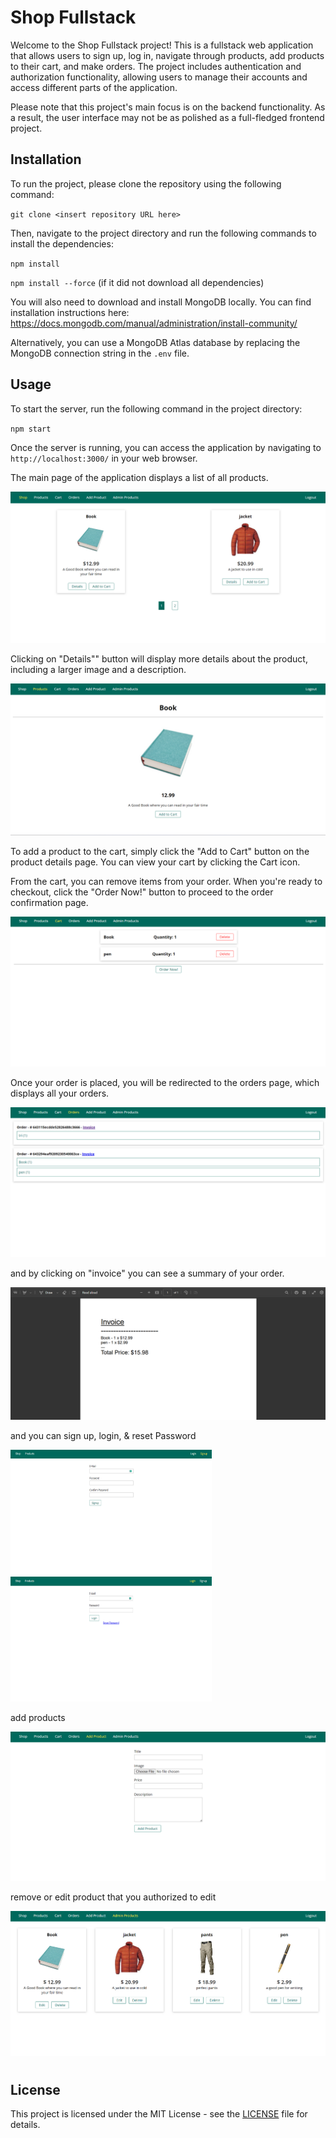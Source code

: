 # Shop Fullstack

Welcome to the Shop Fullstack project! This is a fullstack web application that allows users to sign up, log in, navigate through products, add products to their cart, and make orders. The project includes authentication and authorization functionality, allowing users to manage their accounts and access different parts of the application.

Please note that this project's main focus is on the backend functionality. As a result, the user interface may not be as polished as a full-fledged frontend project.

## Installation

To run the project, please clone the repository using the following command: 

`git clone <insert repository URL here>`

Then, navigate to the project directory and run the following commands to install the dependencies:

`npm install`

`npm install --force` (if it did not download all dependencies)

You will also need to download and install MongoDB locally. You can find installation instructions here: https://docs.mongodb.com/manual/administration/install-community/

Alternatively, you can use a MongoDB Atlas database by replacing the MongoDB connection string in the `.env` file.

## Usage

To start the server, run the following command in the project directory:

`npm start`

Once the server is running, you can access the application by navigating to `http://localhost:3000/` in your web browser.

The main page of the application displays a list of all products. 

![product-details](.\images\shopHomePage.png)

Clicking on "Details"" button will display more details about the product, including a larger image and a description.

<img title="" src="./images/detailsPage.png" alt="">

To add a product to the cart, simply click the "Add to Cart" button on the product details page. You can view your cart by clicking the  Cart icon.

From the cart, you can remove items from your order. When you're ready to checkout, click the "Order Now!" button to proceed to the order confirmation page.

![cart](.\images\cartPage.png)

Once your order is placed, you will be redirected to the orders  page, which displays all your orders. 

![order-success](.\images\orderPage.png)

and by clicking on "invoice" you can see a summary of your order.

<img title="" src="./images/invoicePage.png" alt="">

and you can sign up,  login, & reset Password

<img title="" src="./images/signUpPage.png" alt="" width="322" height="200"> <img title="" src="./images/loginPage.png" alt="" width="322" height="200">

add products

<img title="" src="./images/AddProductPage.png" alt="">

remove or edit product that you authorized to edit

<img title="" src="./images/editProduct.png" alt="">

# 

## License

This project is licensed under the MIT License - see the [LICENSE](LICENSE) file for details.
